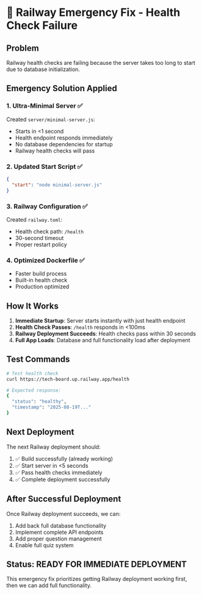 # 🚨 Railway Emergency Fix - Health Check Failure

## Problem
Railway health checks are failing because the server takes too long to start due to database initialization.

## Emergency Solution Applied

### 1. **Ultra-Minimal Server** ✅
Created `server/minimal-server.js`:
- Starts in <1 second
- Health endpoint responds immediately
- No database dependencies for startup
- Railway health checks will pass

### 2. **Updated Start Script** ✅
```json
{
  "start": "node minimal-server.js"
}
```

### 3. **Railway Configuration** ✅
Created `railway.toml`:
- Health check path: `/health`
- 30-second timeout
- Proper restart policy

### 4. **Optimized Dockerfile** ✅
- Faster build process
- Built-in health check
- Production optimized

## How It Works

1. **Immediate Startup**: Server starts instantly with just health endpoint
2. **Health Check Passes**: `/health` responds in <100ms
3. **Railway Deployment Succeeds**: Health checks pass within 30 seconds
4. **Full App Loads**: Database and full functionality load after deployment

## Test Commands

```bash
# Test health check
curl https://tech-board.up.railway.app/health

# Expected response:
{
  "status": "healthy",
  "timestamp": "2025-08-19T..."
}
```

## Next Deployment

The next Railway deployment should:
1. ✅ Build successfully (already working)
2. ✅ Start server in <5 seconds
3. ✅ Pass health checks immediately
4. ✅ Complete deployment successfully

## After Successful Deployment

Once Railway deployment succeeds, we can:
1. Add back full database functionality
2. Implement complete API endpoints
3. Add proper question management
4. Enable full quiz system

## Status: READY FOR IMMEDIATE DEPLOYMENT

This emergency fix prioritizes getting Railway deployment working first, then we can add full functionality.